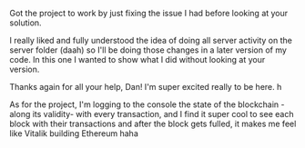 
Got the project to work by just fixing the issue I had before looking at your solution.

I really liked and fully understood the idea of doing all server activity on the server folder (daah) so I'll be doing those changes in a later version of my code. In this one I wanted to show what I did without looking at your version.

Thanks again for all your help, Dan! I'm super excited really to be here. h

As for the project, I'm logging to the console the state of the blockchain -along its validity- with every transaction, and I find it super cool to see each block with their transactions and after the block gets fulled, it makes me feel like Vitalik building Ethereum haha 
